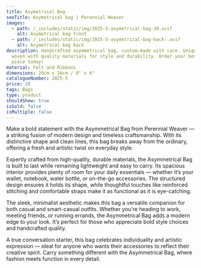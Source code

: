 ```yaml
---
title: Asymetrical Bag
seoTitle: Asymetrical bag | Perennial Weaver
images:
  - path: /_includes/static/img/2025-5-asymetrical-bag-30.avif
    alt: Asymetrical bag front
  - path: /_includes/static/img/2025-5-asymetrical-bag-back-.avif
    alt: Asymetrical bag back
description: Handcrafted asymmetrical bag, custom-made with care. Unique design,
  woven with quality materials for style and durability. Order your bespoke
  piece today!
material: Felt and Ribbons
dimensions: 20cm x 16cm / 8" x 6"
catalogueNumber: 2025-5
price: 20
tags: Bags
type: product
shouldShow: true
isSold: false
isMultiple: false
---
```

Make a bold statement with the Asymmetrical Bag from Perennial Weaver — a striking fusion of modern design and timeless craftsmanship. With its distinctive shape and clean lines, this bag breaks away from the ordinary, offering a fresh and artistic twist on everyday style.

Expertly crafted from high-quality, durable materials, the Asymmetrical Bag is built to last while remaining lightweight and easy to carry. Its spacious interior provides plenty of room for your daily essentials — whether it’s your wallet, notebook, water bottle, or on-the-go accessories. The structured design ensures it holds its shape, while thoughtful touches like reinforced stitching and comfortable straps make it as functional as it is eye-catching.

The sleek, minimalist aesthetic makes this bag a versatile companion for both casual and smart-casual outfits. Whether you're heading to work, meeting friends, or running errands, the Asymmetrical Bag adds a modern edge to your look. It’s perfect for those who appreciate bold style choices and handcrafted quality.

A true conversation starter, this bag celebrates individuality and artistic expression — ideal for anyone who wants their accessories to reflect their creative spirit. Carry something different with the Asymmetrical Bag, where fashion meets function in every detail.

